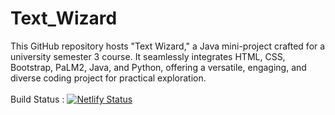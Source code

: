 # Text_Wizard
This GitHub repository hosts "Text Wizard," a Java mini-project crafted for a university semester 3 course. It seamlessly integrates HTML, CSS, Bootstrap, PaLM2, Java, and Python, offering a versatile, engaging, and diverse coding project for practical exploration.<br><br>Build Status : 
[![Netlify Status](https://api.netlify.com/api/v1/badges/2383e814-0292-4cbc-9f63-107be4c45839/deploy-status)](https://app.netlify.com/sites/twizard/deploys)
